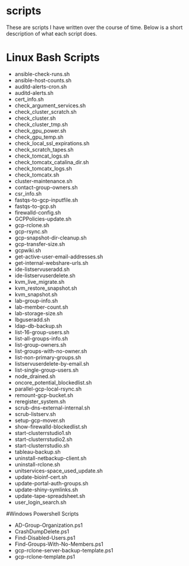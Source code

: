 # scripts
These are scripts I have written over the course of time. Below is a short description of what each script does.

# Linux Bash Scripts

* ansible-check-runs.sh
* ansible-host-counts.sh
* auditd-alerts-cron.sh
* auditd-alerts.sh
* cert_info.sh
* check_argument_services.sh
* check_cluster_scratch.sh
* check_cluster.sh
* check_cluster_tmp.sh
* check_gpu_power.sh
* check_gpu_temp.sh
* check_local_ssl_expirations.sh
* check_scratch_tapes.sh
* check_tomcat_logs.sh
* check_tomcatx_catalina_dir.sh
* check_tomcatx_logs.sh
* check_tomcatx.sh
* cluster-maintenance.sh
* contact-group-owners.sh
* csr_info.sh
* fastqs-to-gcp-inputfile.sh
* fastqs-to-gcp.sh
* firewalld-config.sh
* GCPPolicies-update.sh
* gcp-rclone.sh
* gcp-rsync.sh
* gcp-snapshot-dir-cleanup.sh
* gcp-transfer-size.sh
* gcpwiki.sh
* get-active-user-email-addresses.sh
* get-internal-webshare-urls.sh
* ide-listservuseradd.sh
* ide-listservuserdelete.sh
* kvm_live_migrate.sh
* kvm_restore_snapshot.sh
* kvm_snapshot.sh
* lab-group-info.sh
* lab-member-count.sh
* lab-storage-size.sh
* lbguseradd.sh
* ldap-db-backup.sh
* list-16-group-users.sh
* list-all-groups-info.sh
* list-group-owners.sh
* list-groups-with-no-owner.sh
* list-non-primary-groups.sh
* listservuserdelete-by-email.sh
* list-single-group-users.sh
* node_drained.sh
* oncore_potential_blockedlist.sh
* parallel-gcp-local-rsync.sh
* remount-gcp-bucket.sh
* reregister_system.sh
* scrub-dns-external-internal.sh
* scrub-listserv.sh
* setup-gcp-mover.sh
* show-firewalld-blockedlist.sh
* start-clusterrstudio1.sh
* start-clusterrstudio2.sh
* start-clusterrstudio.sh
* tableau-backup.sh
* uninstall-netbackup-client.sh
* uninstall-rclone.sh
* unitservices-space_used_update.sh
* update-bioinf-cert.sh
* update-portal-auth-groups.sh
* update-shiny-symlinks.sh
* update-tape-spreadsheet.sh
* user_login_search.sh

#Windows Powershell Scripts
* AD-Group-Organization.ps1
* CrashDumpDelete.ps1
* Find-Disabled-Users.ps1
* Find-Groups-With-No-Members.ps1
* gcp-rclone-server-backup-template.ps1
* gcp-rclone-template.ps1


